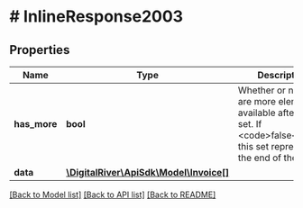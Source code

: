 # # InlineResponse2003

## Properties

Name | Type | Description | Notes
------------ | ------------- | ------------- | -------------
**has_more** | **bool** | Whether or not there are more elements available after this set. If &lt;code&gt;false&lt;/code&gt; this set represents the end of the list. | [optional] 
**data** | [**\DigitalRiver\ApiSdk\Model\Invoice[]**](Invoice.md) |  | [optional] 

[[Back to Model list]](../../README.md#documentation-for-models) [[Back to API list]](../../README.md#documentation-for-api-endpoints) [[Back to README]](../../README.md)


